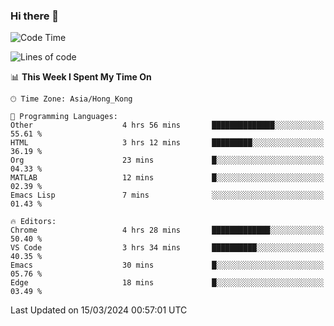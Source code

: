 ### Hi there 👋

<!--
**nicehiro/nicehiro** is a ✨ _special_ ✨ repository because its `README.md` (this file) appears on your GitHub profile.

Here are some ideas to get you started:

- 🔭 I’m currently working on ...
- 🌱 I’m currently learning ...
- 👯 I’m looking to collaborate on ...
- 🤔 I’m looking for help with ...
- 💬 Ask me about ...
- 📫 How to reach me: ...
- 😄 Pronouns: ...
- ⚡ Fun fact: ...
-->

<!--START_SECTION:waka-->
![Code Time](http://img.shields.io/badge/Code%20Time-285%20hrs%2055%20mins-blue)

![Lines of code](https://img.shields.io/badge/From%20Hello%20World%20I%27ve%20Written-2.6%20million%20lines%20of%20code-blue)

📊 **This Week I Spent My Time On** 

```text
🕑︎ Time Zone: Asia/Hong_Kong

💬 Programming Languages: 
Other                    4 hrs 56 mins       ██████████████░░░░░░░░░░░   55.61 % 
HTML                     3 hrs 12 mins       █████████░░░░░░░░░░░░░░░░   36.19 % 
Org                      23 mins             █░░░░░░░░░░░░░░░░░░░░░░░░   04.33 % 
MATLAB                   12 mins             █░░░░░░░░░░░░░░░░░░░░░░░░   02.39 % 
Emacs Lisp               7 mins              ░░░░░░░░░░░░░░░░░░░░░░░░░   01.43 % 

🔥 Editors: 
Chrome                   4 hrs 28 mins       █████████████░░░░░░░░░░░░   50.40 % 
VS Code                  3 hrs 34 mins       ██████████░░░░░░░░░░░░░░░   40.35 % 
Emacs                    30 mins             █░░░░░░░░░░░░░░░░░░░░░░░░   05.76 % 
Edge                     18 mins             █░░░░░░░░░░░░░░░░░░░░░░░░   03.49 % 
```


 Last Updated on 15/03/2024 00:57:01 UTC
<!--END_SECTION:waka-->
